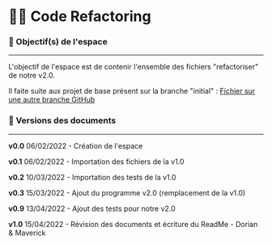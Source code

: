 # 👨‍💻 Code Refactoring

### 🎯 Objectif(s) de l'espace
___

L'objectif de l'espace est de contenir l'ensemble des fichiers "refactoriser" de notre v2.0.

Il faite suite aux projet de base présent sur la branche "initial" : [Fichier sur une autre branche GitHub](https://github.com/M4verickFr/info832_unit-test/tree/initial)


### 📃 Versions des documents
____
**v0.0** 06/02/2022 - Création de l'espace

**v0.1** 06/02/2022 - Importation des fichiers de la v1.0

**v0.2** 10/03/2022 - Importation des tests de la v1.0

**v0.3** 15/03/2022 - Ajout du programme v2.0 (remplacement de la v1.0)

**v0.9** 13/04/2022 - Ajout des tests pour notre v2.0

**v1.0** 15/04/2022 - Révision des documents et écriture du ReadMe - Dorian & Maverick
